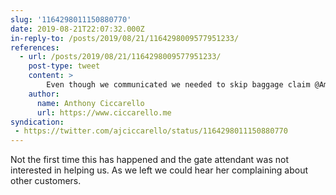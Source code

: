 ```yaml
---
slug: '1164298011150880770'
date: 2019-08-21T22:07:32.000Z
in-reply-to: /posts/2019/08/21/1164298009577951233/
references:
  - url: /posts/2019/08/21/1164298009577951233/
    post-type: tweet
    content: >
        Even though we communicated we needed to skip baggage claim @AmericanAir forced us to check our carry-on bags...got on the plane and there was plenty of overhead room. 😡
    author:
      name: Anthony Ciccarello
      url: https://www.ciccarello.me
syndication:
 - https://twitter.com/ajciccarello/status/1164298011150880770
---
```


Not the first time this has happened and the gate attendant was not interested in helping us. As we left we could hear her complaining about other customers.
